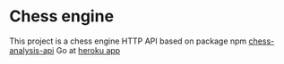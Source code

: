 # Chess engine

This project is a chess engine HTTP API based on package npm [chess-analysis-api](https://npmjs.com/package/chess-analysis-api)
Go at [heroku app](https://chess-analysis-api.herokuapp.com/)
